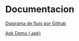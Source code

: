 # Documentacion

[Diagrama de flujo por Github](https://gitdiagram.com/felipesanchez-dev/torneo)

[Apk Demo (.apk)](https://github.com/felipesanchez-dev/app-noticias/blob/main/apk/NoticiasGG.apk?raw=true)